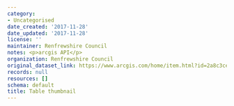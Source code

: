 ```yaml
---
category:
- Uncategorised
date_created: '2017-11-28'
date_updated: '2017-11-28'
license: ''
maintainer: Renfrewshire Council
notes: <p>arcgis API</p>
organization: Renfrewshire Council
original_dataset_link: https://www.arcgis.com/home/item.html?id=2a8c3cedfd514d9b9545b3906d7bc4bc
records: null
resources: []
schema: default
title: Table thumbnail
---
```

